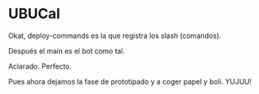 # UBUCal

Okat, deploy-commands es la que registra los slash (comandos).

Después el main es el bot como tal.

Aclarado. Perfecto.

Pues ahora dejamos la fase de prototipado y a coger papel y boli. YUJUU!

